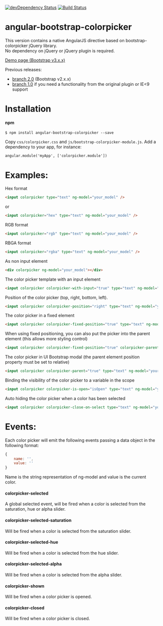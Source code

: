 [![devDependency Status](https://david-dm.org/buberdds/angular-bootstrap-colorpicker/dev-status.svg?branch=master)](https://david-dm.org/buberdds/angular-bootstrap-colorpicker#info=devDependencies)
[![Build Status](https://travis-ci.org/buberdds/angular-bootstrap-colorpicker.svg?branch=master)](https://travis-ci.org/buberdds/angular-bootstrap-colorpicker)

angular-bootstrap-colorpicker
=============================

This version contains a native AngularJS directive based on bootstrap-colorpicker jQuery library.<br />
No dependency on jQuery or jQuery plugin is required.<br />

<a href="http://codepen.io/buberdds/full/fBAsr/" target="_blank">Demo page (Bootstrap v3.x.x)</a>

Previous releases:
  - <a href="https://github.com/buberdds/angular-bootstrap-colorpicker/tree/2.0">branch 2.0</a> (Bootstrap v2.x.x)
  - <a href="https://github.com/buberdds/angular-bootstrap-colorpicker/tree/1.0.0">branch 1.0</a> if you need a functionality from the original plugin or IE&lt;9 support

Installation
===============================

#### npm
```shell
$ npm install angular-bootstrap-colorpicker --save
```

Copy `css/colorpicker.css` and `js/bootstrap-colorpicker-module.js`.
Add a dependency to your app, for instance:

    angular.module('myApp', ['colorpicker.module'])

Examples:
===============================

Hex format
```html
<input colorpicker type="text" ng-model="your_model" />
```
or
```html
<input colorpicker="hex" type="text" ng-model="your_model" />
```

RGB format
```html
<input colorpicker="rgb" type="text" ng-model="your_model" />
```

RBGA format
```html
<input colorpicker="rgba" type="text" ng-model="your_model" />
```

As non input element
```html
<div colorpicker ng-model="your_model"></div>
```

The color picker template with an input element
```html
<input colorpicker colorpicker-with-input="true" type="text" ng-model="your_model" />
```

Position of the color picker (top, right, bottom, left).
```html
<input colorpicker colorpicker-position="right" type="text" ng-model="your_model" />
```

The color picker in a fixed element
```html
<input colorpicker colorpicker-fixed-position="true" type="text" ng-model="your_model" />
```

When using fixed positioning, you can also put the picker into the parent element (this allows more styling control)
```html
<input colorpicker colorpicker-fixed-position="true" colorpicker-parent="true" type="text" ng-model="your_model" />
```

The color picker in UI Bootstrap modal (the parent element position property must be set to relative)
```html
<input colorpicker colorpicker-parent="true" type="text" ng-model="your_model" />
```

Binding the visibility of the color picker to a variable in the scope
```html
<input colorpicker colorpicker-is-open="isOpen" type="text" ng-model="your_model" />
```

Auto hiding the color picker when a color has been selected
```html
<input colorpicker colorpicker-close-on-select type="text" ng-model="your_model" />
```

Events:
===============================

Each color picker will emit the following events passing a data object in the following format:
```javascript
{
	name: '',
	value: ''
}
```
Name is the string representation of ng-model and value is the current color.

#### colorpicker-selected
A global selected event, will be fired when a color is selected from the saturation, hue or alpha slider.

#### colorpicker-selected-saturation
Will be fired when a color is selected from the saturation slider.

#### colorpicker-selected-hue
Will be fired when a color is selected from the hue slider.

#### colorpicker-selected-alpha
Will be fired when a color is selected from the alpha slider.

#### colorpicker-shown
Will be fired when a color picker is opened.

#### colorpicker-closed
Will be fired when a color picker is closed.
